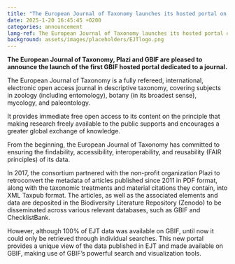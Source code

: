 ```yaml
---
title: "The European Journal of Taxonomy launches its hosted portal on GBIF"
date: 2025-1-20 16:45:45 +0200
categories: announcement
lang-ref: The European Journal of Taxonomy launches its hosted portal on GBIF
background: assets/images/placeholders/EJTlogo.png
---
```

**The European Journal of Taxonomy, Plazi and GBIF are pleased to announce the launch of the first GBIF hosted portal dedicated to a journal.**

The European Journal of Taxonomy is a fully refereed, international, electronic open access journal in descriptive taxonomy, covering subjects in zoology (including entomology), botany (in its broadest sense), mycology, and paleontology.

It provides immediate free open access to its content on the principle that making research freely available to the public supports and encourages a greater global exchange of knowledge.

From the beginning, the European Journal of Taxonomy has committed to ensuring the findability, accessibility, interoperability, and reusability (FAIR principles) of its data.

In 2017, the consortium partnered with the non-profit organization Plazi to retroconvert the metadata of articles published since 2011 in PDF format, along with the taxonomic treatments and material citations they contain, into XML Taxpub format. The articles, as well as the associated elements and data are deposited in the Biodiversity Literature Repository (Zenodo) to be disseminated across various relevant databases, such as GBIF and ChecklistBank.

However, although 100% of EJT data was available on GBIF, until now it could only be retrieved through individual searches. This new portal provides a unique view of the data published in EJT and made available on GBIF, making use of GBIF’s powerful search and visualization tools.
